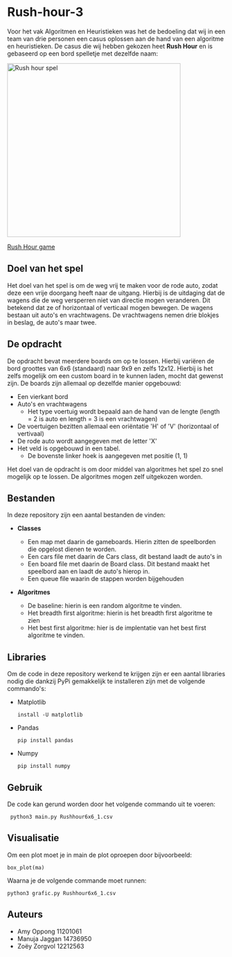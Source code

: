 # Rush-hour-3
Voor het vak Algoritmen en Heuristieken was het de bedoeling dat wij in een team van drie personen een casus oplossen aan de hand van een algoritme en heuristieken. 
De casus die wij hebben gekozen heet **Rush Hour** en is gebaseerd op een bord spelletje met dezelfde naam:

<img src="https://denkspellenparadijs.nl/837-thickbox/rush-hour2x.jpg" width="400" height="400" alt="Rush hour spel"/>

[Rush Hour game](https://www.thinkfun.com/) 

## Doel van het spel
Het doel van het spel is om de weg vrij te maken voor de rode auto, zodat deze een vrije doorgang heeft naar de uitgang. Hierbij is de uitdaging dat de wagens die de weg versperren niet van directie mogen veranderen. Dit betekend dat ze of  horizontaal of verticaal mogen bewegen. De wagens bestaan uit auto's en vrachtwagens. De vrachtwagens nemen drie blokjes in beslag, de auto's maar twee.

## De opdracht 
De opdracht bevat meerdere boards om op te lossen. Hierbij variëren de bord groottes van 6x6 (standaard) naar 9x9 en zelfs 12x12. Hierbij is het zelfs mogelijk om een custom board in te kunnen laden, mocht dat gewenst zijn. 
De boards zijn allemaal op dezelfde manier opgebouwd:
+ Een vierkant bord
+ Auto's en vrachtwagens 
    + Het type voertuig wordt bepaald aan de hand van de lengte (length = 2 is auto en length = 3 is een vrachtwagen)
+ De voertuigen bezitten allemaal een oriëntatie 'H' of 'V' (horizontaal of vertivaal)
+ De rode auto wordt aangegeven met de letter 'X'
+ Het veld is opgebouwd in een tabel. 
    + De bovenste linker hoek is aangegeven met positie (1, 1)

Het doel van de opdracht is om door middel van algoritmes het spel zo snel mogelijk op te lossen. De algoritmes mogen zelf uitgekozen worden. 

## Bestanden
In deze repository zijn een aantal bestanden de vinden: 
+  **Classes** 
    + Een map met daarin de gameboards. Hierin zitten de speelborden die opgelost dienen te worden. 
    + Een cars file met daarin de Cars class, dit bestand laadt de auto's in
    + Een board file met daarin de Board class. Dit bestand maakt het speelbord aan en laadt de auto's hierop in. 
    + Een queue file waarin de stappen worden bijgehouden

+  **Algoritmes**
    + De baseline: hierin is een random algoritme te vinden. 
    + Het breadth first algoritme: hierin is het breadth first algoritme te zien
    + Het best first algoritme: hier is de implentatie van het best first algoritme te vinden. 

## Libraries
Om de code in deze repository werkend te krijgen zijn er een aantal libraries nodig die dankzij PyPi gemakkelijk te installeren zijn met de volgende commando's: 

+ Matplotlib 
    ```
    install -U matplotlib
    ```
+ Pandas 
    ```
    pip install pandas
    ```
+ Numpy
    ```
    pip install numpy
    ```

## Gebruik
De code kan gerund worden door het volgende commando uit te voeren: 

     python3 main.py Rushhour6x6_1.csv

## Visualisatie
Om een plot moet je in main de plot oproepen door bijvoorbeeld:
    
    box_plot(ma)
 
 Waarna je de volgende commande moet runnen:
    
    python3 grafic.py Rushhour6x6_1.csv

## Auteurs
+ Amy Oppong 11201061
+ Manuja Jaggan 14736950
+ Zoëy Zorgvol 12212563

